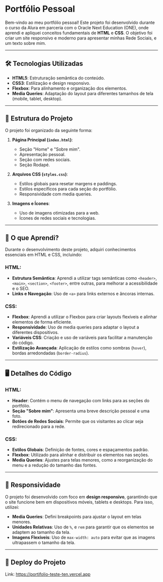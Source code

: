 # Portfólio Pessoal

Bem-vindo ao meu portfólio pessoal! Este projeto foi desenvolvido durante o curso da Alura em parceria com o Oracle Next Education (ONE), onde aprendi e apliquei conceitos fundamentais de **HTML** e **CSS**. O objetivo foi criar um site responsivo e moderno para apresentar minhas Rede Sociais, e um texto sobre mim.

---

## 🛠️ Tecnologias Utilizadas

- **HTML5**: Estruturação semântica do conteúdo.
- **CSS3**: Estilização e design responsivo.
- **Flexbox**: Para alinhamento e organização dos elementos.
- **Media Queries**: Adaptação do layout para diferentes tamanhos de tela (mobile, tablet, desktop).

---

## 📂 Estrutura do Projeto

O projeto foi organizado da seguinte forma:

1. **Página Principal (`index.html`)**:
   - Seção "Home" e "Sobre mim".
   - Apresentação pessoal.
   - Seção com redes sociais.
   - Seção Rodapé.

2. **Arquivos CSS (`styles.css`)**:
   - Estilos globais para resetar margens e paddings.
   - Estilos específicos para cada seção do portfólio.
   - Responsividade com media queries.

3. **Imagens e Ícones**:
   - Uso de imagens otimizadas para a web.
   - Ícones de redes sociais e tecnologias.

---

## 🎯 O que Aprendi?

Durante o desenvolvimento deste projeto, adquiri conhecimentos essenciais em HTML e CSS, incluindo:

### HTML:
- **Estrutura Semântica**: Aprendi a utilizar tags semânticas como `<header>`, `<main>`, `<section>`, `<footer>`, entre outras, para melhorar a acessibilidade e o SEO.
- **Links e Navegação**: Uso de `<a>` para links externos e âncoras internas.

### CSS:
- **Flexbox**: Aprendi a utilizar o Flexbox para criar layouts flexíveis e alinhar elementos de forma eficiente.
- **Responsividade**: Uso de media queries para adaptar o layout a diferentes dispositivos.
- **Variáveis CSS**: Criação e uso de variáveis para facilitar a manutenção do código.
- **Estilização Avançada**: Aplicação de estilos como sombras (`hover`), bordas arredondadas (`border-radius`).

---

## 🖥️ Detalhes do Código

### HTML:
- **Header**: Contém o menu de navegação com links para as seções do portfólio.
- **Seção "Sobre mim"**: Apresenta uma breve descrição pessoal e uma foto.
- **Botões de Redes Sociais**: Permite que os visitantes ao clicar seja redirecionado para a rede.

### CSS:
- **Estilos Globais**: Definição de fontes, cores e espaçamentos padrão.
- **Flexbox**: Utilizado para alinhar e distribuir os elementos nas seções.
- **Media Queries**: Ajustes para telas menores, como a reorganização do menu e a redução do tamanho das fontes.

---

## 📱 Responsividade

O projeto foi desenvolvido com foco em **design responsivo**, garantindo que o site funcione bem em dispositivos móveis, tablets e desktops. Para isso, utilizei:

- **Media Queries**: Defini breakpoints para ajustar o layout em telas menores.
- **Unidades Relativas**: Uso de `%`, e `rem` para garantir que os elementos se adaptem ao tamanho da tela.
- **Imagens Flexíveis**: Uso de `max-width: auto` para evitar que as imagens ultrapassem o tamanho da tela.

---

## 🚀 Deploy do Projeto

Link: https://portifolio-teste-ten.vercel.app
